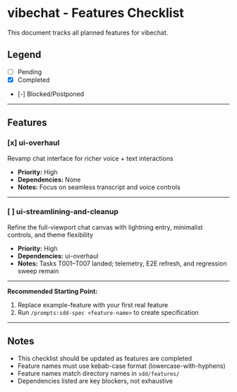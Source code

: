 # vibechat - Features Checklist

This document tracks all planned features for vibechat.

## Legend
- [ ] Pending
- [x] Completed
- [-] Blocked/Postponed

---

## Features

### [x] ui-overhaul
Revamp chat interface for richer voice + text interactions
- **Priority:** High
- **Dependencies:** None
- **Notes:** Focus on seamless transcript and voice controls

---

### [ ] ui-streamlining-and-cleanup
Refine the full-viewport chat canvas with lightning entry, minimalist controls, and theme flexibility
- **Priority:** High
- **Dependencies:** ui-overhaul
- **Notes:** Tasks T001–T007 landed; telemetry, E2E refresh, and regression sweep remain

---

**Recommended Starting Point:**
1. Replace example-feature with your first real feature
2. Run `/prompts:sdd-spec <feature-name>` to create specification

---

## Notes

- This checklist should be updated as features are completed
- Feature names must use kebab-case format (lowercase-with-hyphens)
- Feature names match directory names in `sdd/features/`
- Dependencies listed are key blockers, not exhaustive
